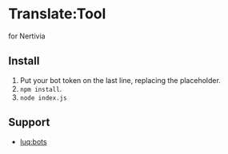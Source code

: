 # Translate:Tool
for Nertivia

## Install
1. Put your bot token on the last line, replacing the placeholder.
2. `npm install`.
3. `node index.js`

## Support
- [luq:bots](https://nertivia.net/i/GLCdrR)
